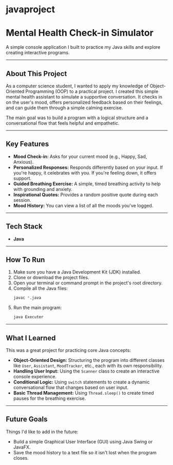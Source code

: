 # javaproject 
# Mental Health Check-in Simulator

A simple console application I built to practice my Java skills and explore creating interactive programs.

---
## About This Project

As a computer science student, I wanted to apply my knowledge of Object-Oriented Programming (OOP) to a practical project. I created this simple mental health assistant to simulate a supportive conversation. It checks in on the user's mood, offers personalized feedback based on their feelings, and can guide them through a simple calming exercise.

The main goal was to build a program with a logical structure and a conversational flow that feels helpful and empathetic.

---
## Key Features

* **Mood Check-in:** Asks for your current mood (e.g., Happy, Sad, Anxious).
* **Personalized Responses:** Responds differently based on your input. If you're happy, it celebrates with you. If you're feeling down, it offers support.
* **Guided Breathing Exercise:** A simple, timed breathing activity to help with grounding and anxiety.
* **Inspirational Quotes:** Provides a random positive quote during each session.
* **Mood History:** You can view a list of all the moods you've logged.

---
## Tech Stack

* **Java**

---
## How To Run

1.  Make sure you have a Java Development Kit (JDK) installed.
2.  Clone or download the project files.
3.  Open your terminal or command prompt in the project's root directory.
4.  Compile all the Java files:
    ```bash
    javac *.java
    ```
5.  Run the main program:
    ```bash
    java Executer
    ```

---
## What I Learned

This was a great project for practicing core Java concepts:

* **Object-Oriented Design:** Structuring the program into different classes like `User`, `Assistant`, `MoodTracker`, etc., each with its own responsibility.
* **Handling User Input:** Using the `Scanner` class to create an interactive console experience.
* **Conditional Logic:** Using `switch` statements to create a dynamic conversational flow that changes based on user input.
* **Basic Thread Management:** Using `Thread.sleep()` to create timed pauses for the breathing exercise.

---
## Future Goals

Things I'd like to add in the future:

* Build a simple Graphical User Interface (GUI) using Java Swing or JavaFX.
* Save the mood history to a text file so it isn't lost when the program closes.

